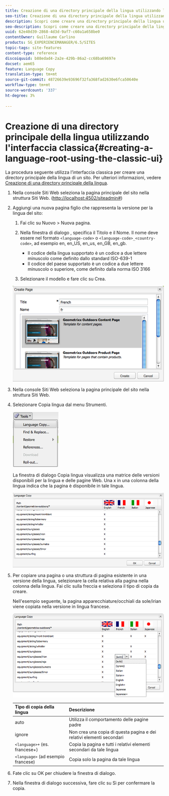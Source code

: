 ```yaml
---
title: Creazione di una directory principale della lingua utilizzando l’interfaccia classica
seo-title: Creazione di una directory principale della lingua utilizzando l’interfaccia classica
description: Scopri come creare una directory principale della lingua utilizzando l’interfaccia classica.
seo-description: Scopri come creare una directory principale della lingua utilizzando l’interfaccia classica.
uuid: 62e40d39-2868-4d3d-9af7-c60a1a658be0
contentOwner: Guillaume Carlino
products: SG_EXPERIENCEMANAGER/6.5/SITES
topic-tags: site-features
content-type: reference
discoiquuid: b88edad4-2a2e-429b-86a2-cc68ba69697e
docset: aem65
feature: Language Copy
translation-type: tm+mt
source-git-commit: 48726639e93696f32fa368fad2630e6fca50640e
workflow-type: tm+mt
source-wordcount: '337'
ht-degree: 3%

---
```



# Creazione di una directory principale della lingua utilizzando l&#39;interfaccia classica{#creating-a-language-root-using-the-classic-ui}

La procedura seguente utilizza l’interfaccia classica per creare una directory principale della lingua di un sito. Per ulteriori informazioni, vedere [Creazione di una directory principale della lingua](/help/sites-administering/tc-prep.md#creating-a-language-root).

1. Nella console Siti Web seleziona la pagina principale del sito nella struttura Siti Web. ([http://localhost:4502/siteadmin#](http://localhost:4502/siteadmin#))
1. Aggiungi una nuova pagina figlio che rappresenta la versione per la lingua del sito:

   1. Fai clic su Nuovo > Nuova pagina.
   1. Nella finestra di dialogo , specifica il Titolo e il Nome. Il nome deve essere nel formato `<language-code>` o `<language-code>_<country-code>`, ad esempio en, en_US, en_us, en_GB, en_gb.

      * Il codice della lingua supportato è un codice a due lettere minuscolo come definito dallo standard ISO-639-1
      * Il codice del paese supportato è un codice a due lettere minuscolo o superiore, come definito dalla norma ISO 3166
   1. Selezionare il modello e fare clic su Crea.

   ![newpage](assets/newpagefr.png)

1. Nella console Siti Web seleziona la pagina principale del sito nella struttura Siti Web.
1. Selezionare Copia lingua dal menu Strumenti.

   ![toolslanguage agecopy](assets/toolslanguagecopy.png)

   La finestra di dialogo Copia lingua visualizza una matrice delle versioni disponibili per la lingua e delle pagine Web. Una x in una colonna della lingua indica che la pagina è disponibile in tale lingua.

   ![languagecopydialog](assets/languagecopydialog.png)

1. Per copiare una pagina o una struttura di pagina esistente in una versione della lingua, selezionare la cella relativa alla pagina nella colonna della lingua. Fai clic sulla freccia e seleziona il tipo di copia da creare.

   Nell&#39;esempio seguente, la pagina apparecchiature/occhiali da sole/irian viene copiata nella versione in lingua francese.

   ![languagecopydilogdropdown](assets/languagecopydilogdropdown.png)

   | Tipo di copia della lingua | Descrizione |
   |---|---|
   | auto | Utilizza il comportamento delle pagine padre |
   | ignore | Non crea una copia di questa pagina e dei relativi elementi secondari |
   | `<language>+` (es. francese+) | Copia la pagina e tutti i relativi elementi secondari da tale lingua |
   | `<language>` (ad esempio francese) | Copia solo la pagina da tale lingua |

1. Fate clic su OK per chiudere la finestra di dialogo.
1. Nella finestra di dialogo successiva, fare clic su Sì per confermare la copia.

